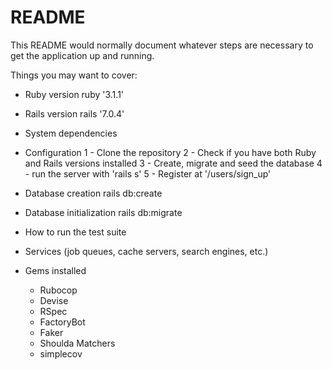 # README

This README would normally document whatever steps are necessary to get the
application up and running.

Things you may want to cover:

* Ruby version
  ruby '3.1.1'

* Rails version
  rails '7.0.4'

* System dependencies

* Configuration
  1 - Clone the repository
  2 - Check if you have both Ruby and Rails versions installed
  3 - Create, migrate and seed the database
  4 - run the server with 'rails s'
  5 - Register at '/users/sign_up'

* Database creation
  rails db:create

* Database initialization
  rails db:migrate

* How to run the test suite

* Services (job queues, cache servers, search engines, etc.)

* Gems installed
  - Rubocop
  - Devise
  - RSpec
  - FactoryBot
  - Faker
  - Shoulda Matchers
  - simplecov
